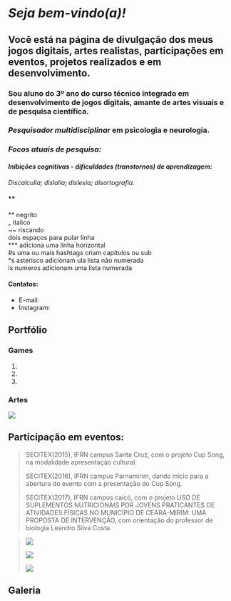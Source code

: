 # *Seja bem-vindo(a)!* 

## Você está na página de divulgação dos meus jogos digitais, artes realistas, participações em eventos, projetos realizados e em desenvolvimento.

### Sou aluno do 3º ano do curso técnico integrado em desenvolvimento de jogos digitais, amante de artes visuais e de pesquisa científica.

### *Pesquisador multidisciplinar* em psicologia e neurologia.
### *Focos atuais de pesquisa:*
#### *Inibições cognitivas - dificuldades (transtornos) de aprendizagem:*
*Discalculia; dislalia; dislexia; disortografia.*
#### **


** negrito  
_ italico  
~~ riscando  
  dois espaços para pular linha  
*** adiciona uma linha horizontal  
#s uma ou mais hashtags criam capítulos ou sub  
*s  asterisco adicionam ula lista não numerada  
is  numeros adicionam uma lista numerada   

#### Contatos:  

*  E-mail: 
*  Instagram:
  
  
## Portfólio  

### Games   

1.  
2.  
3.   

### Artes

![](.png)



## Participação em eventos:

> SECITEX(2015), IFRN campus Santa Cruz, com o projeto Cup Song, na modalidade apresentação cultural.  
>  
> SECITEX(2016), IFRN campus Parnamirim, dando início para a abertura do evento com a presentação do Cup Song.  
>
> SECITEX(2017), IFRN campus caicó, com o projeto USO DE SUPLEMENTOS NUTRICIONAIS POR JOVENS PRATICANTES
DE ATIVIDADES FÍSICAS NO MUNICÍPIO DE CEARÁ-MIRIM: UMA
PROPOSTA DE INTERVENÇÃO, com orientação do professor de biologia Leandro Silva Costa.
>
> 
>
>   

  
 > ![](.png)  
 >  
 > ![](.jpg)  
 >  
 > ![](t.1.jpg)
      
 ## Galeria  
